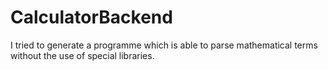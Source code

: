# CalculatorBackend
I tried to generate a programme which is able to parse mathematical terms without the use of special libraries.